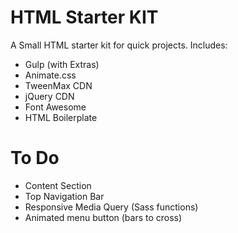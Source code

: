 HTML Starter KIT
==========================

A Small HTML starter kit for quick projects. 
Includes:

- Gulp (with Extras)
- Animate.css
- TweenMax CDN
- jQuery CDN
- Font Awesome
- HTML Boilerplate 

To Do
==========================
- Content Section
- Top Navigation Bar
- Responsive Media Query (Sass functions)
- Animated menu button (bars to cross)


